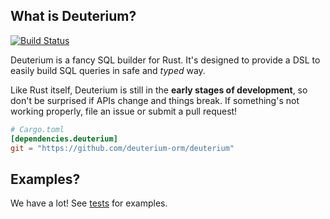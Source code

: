 ## What is Deuterium?

[![Build Status](https://travis-ci.org/deuterium-orm/deuterium.svg?branch=master)](https://travis-ci.org/deuterium-orm/deuterium)

Deuterium is a fancy SQL builder for Rust. It's designed to provide a DSL to easily build SQL queries in safe and *typed* way.

Like Rust itself, Deuterium is still in the **early stages of development**, so don't be surprised if APIs change and things break. If something's not working properly, file an issue or submit a pull request! 

```toml
# Cargo.toml
[dependencies.deuterium]
git = "https://github.com/deuterium-orm/deuterium"
```

## Examples?

We have a lot! See [tests](https://github.com/deuterium-orm/deuterium/tree/master/tests) for examples.
